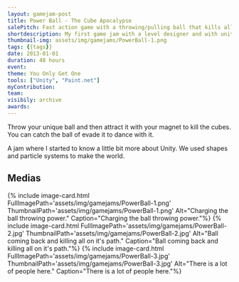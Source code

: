 ```yaml
---
layout: gamejam-post
title: Power Ball - The Cube Apocalypse
salePitch: Fast action game with a throwing/pulling ball that kills all.
shortdescription: My first game jam with a level designer and with unity. I learn how to make element of the game ajustable for none programmers.
thumbnail-img: assets/img/gamejams/PowerBall-1.png
tags: {{tags}}
date: 2013-01-01
duration: 48 hours
event: 
theme: You Only Get One
tools: ["Unity", "Paint.net"]
myContribution: 
team: 
visibily: archive
awards: 
---
```

Throw your unique ball and then attract it with your magnet to kill the cubes. You can catch the ball of evade it to dance with it.

A jam where I started to know a little bit more about Unity. We used shapes and particle systems to make the world.

## Medias
<div class="row">
{% include image-card.html FullImagePath='assets/img/gamejams/PowerBall-1.png' ThumbnailPath='assets/img/gamejams/PowerBall-1.png' Alt="Charging the ball throwing power." Caption="Charging the ball throwing power."%}
{% include image-card.html FullImagePath='assets/img/gamejams/PowerBall-2.jpg' ThumbnailPath='assets/img/gamejams/PowerBall-2.jpg' Alt="Ball coming back and killing all on it's path." Caption="Ball coming back and killing all on it's path."%}
{% include image-card.html FullImagePath='assets/img/gamejams/PowerBall-3.jpg' ThumbnailPath='assets/img/gamejams/PowerBall-3.jpg' Alt="There is a lot of people here." Caption="There is a lot of people here."%}
</div>